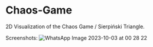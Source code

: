 # Chaos-Game
2D Visualization of the Chaos Game / Sierpiński Triangle. 

Screenshots:
![WhatsApp Image 2023-10-03 at 00 28 22](https://github.com/Harkirattt/Chaos-Game/assets/92502372/6f8179cb-68a2-4c6e-9cb1-f686b7d31b77)
